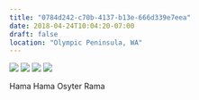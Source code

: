 ```yaml
---
title: "0784d242-c70b-4137-b13e-666d339e7eea"
date: 2018-04-24T10:04:20-07:00
draft: false
location: "Olympic Peninsula, WA"
---
```


![](https://d17enza3bfujl8.cloudfront.net/DSCF9749.jpg)
![](https://d17enza3bfujl8.cloudfront.net/DSCF9753.jpg)
![](https://d17enza3bfujl8.cloudfront.net/DSCF9764.jpg)
![](https://d17enza3bfujl8.cloudfront.net/DSCF9767.jpg)

Hama Hama Osyter Rama
